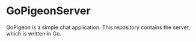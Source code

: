 # GoPigeonServer
GoPigeon is a simple chat application. This repository contains the server, which is written in Go. 
